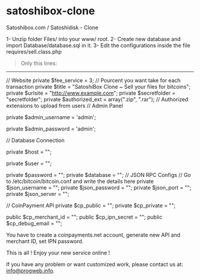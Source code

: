 # satoshibox-clone
Satoshibox.com / Satoshidisk - Clone


1- Unzip folder Files/ into your www/ root.
2- Create new database and import Database/database.sql in it.
3- Edit the configurations inside the file requires/sell.class.php

> Only this lines:
-------------------
// Website
private $fee_service = 3; // Pourcent you want take for each transaction 
private $title = "SatoshiBox Clone ~ Sell your files for bitcoins";
private $urlsite = "http://www.example.com";
private $secretfolder = "secretfolder";
private $authorized_ext = array(".zip", ".rar"); // Authorized extensions to upload from users
// Admin Panel

private $admin_username = 'admin';

private $admin_password = 'admin';

// Database Connection

private $host = "";

private $user = "";

private $password = "";
private $database = "";
// JSON RPC Configs
// Go to /etc/bitcoin/bitcoin.conf and write the details here
private $json_username = "";
private $json_password = "";
private $json_port = "";
private $json_server = "";

// CoinPayment API
private $cp_public = "";
private $cp_private = "";

public $cp_merchant_id = "";
public $cp_ipn_secret = "";
public $cp_debug_email = "";

You have to create a coinpayments.net account, generate new API and merchant ID, set IPN password.

This is all ! Enjoy your new service online !

If you have any problem or want customized work, please contact us at: info@progweb.info.
